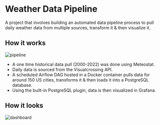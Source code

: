 # Weather Data Pipeline

A project that involves building an automated data pipeline process to pull daily weather data from multiple sources, transform it & then visualize it.

## How it works

![pipeline](https://user-images.githubusercontent.com/32349457/203732202-607e0f8e-05b1-41c7-ae47-bba9dec8f0ad.png)

* A one time historical data pull (2000-2022) was done using Meteostat.
* Daily data is sourced from the Visualcrossing API.
* A scheduled Airflow DAG hosted in a Docker container pulls data for around 150 US cities, transforms it & then loads it into a PostgreSQL database.
* Using the built-in PostgreSQL plugin, data is then visualized in Grafana.


## How it looks

![dashboard](https://user-images.githubusercontent.com/32349457/204085414-0fa454e7-a273-4f51-a075-dbb259e4de6e.png)
